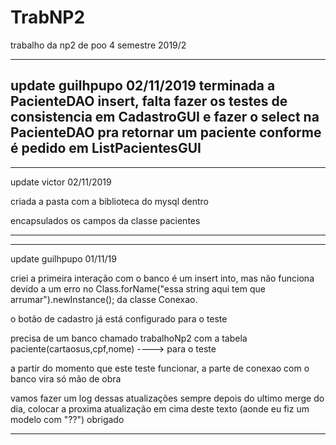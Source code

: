 # TrabNP2
trabalho da np2 de poo 4 semestre 2019/2

---
update guilhpupo 02/11/2019
terminada a PacienteDAO insert, falta fazer os testes de consistencia em CadastroGUI e fazer o select na PacienteDAO pra retornar um paciente conforme é pedido em ListPacientesGUI
---

---
update victor 02/11/2019

criada a pasta com a biblioteca do mysql dentro 

encapsulados os campos da classe pacientes

---



---
update guilhpupo 01/11/19

criei a primeira interação com o banco é um insert into, mas não funciona devido a um erro no Class.forName("essa string aqui tem que arrumar").newInstance(); da classe Conexao.

o botão de cadastro já está configurado para o teste

precisa de um banco chamado trabalhoNp2 com a tabela paciente(cartaosus,cpf,nome) ----> para o teste

a partir do momento que este teste funcionar, a parte de conexao com o banco vira só mão de obra

vamos fazer um log dessas atualizações sempre depois do ultimo merge do dia, colocar a proxima atualização em cima deste texto (aonde eu fiz um modelo com "??") obrigado


---
